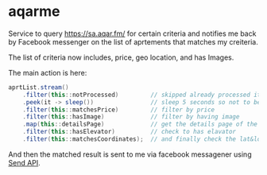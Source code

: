 # aqarme

Service to query https://sa.aqar.fm/ for certain criteria and notifies me back by Facebook messenger on the list of aprtements 
that matches my creiteria.


The list of criteria now includes, price, geo location, and has Images.

The main action is here:

```java
aprtList.stream()
    .filter(this::notProcessed)         // skipped already processed items
    .peek(it -> sleep())                // sleep 5 seconds so not to be blocked by aqar.fm
    .filter(this::matchesPrice)         // filter by price
    .filter(this::hasImage)             // filter by having image
    .map(this::detailsPage)             // get the details page of the advertise
    .filter(this::hasElevator)          // check to has elavator
    .filter(this::matchesCoordinates);  // and finally check the lat&long to be inside the polygon of the dresired area.
```

And then the matched result is sent to me via facebook messagener using [Send API](https://developers.facebook.com/docs/messenger-platform/send-api-reference).
